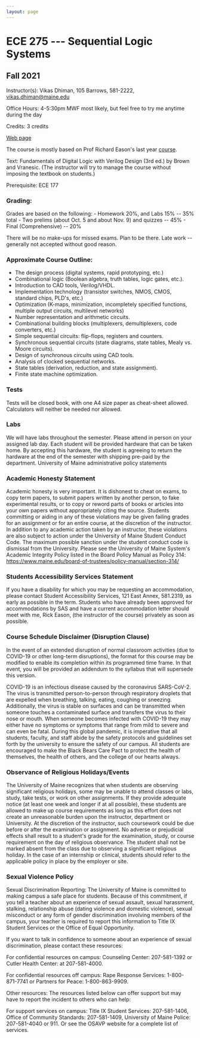 ```yaml
---
layout: page
---
```


# ECE 275 --- Sequential Logic Systems
## Fall 2021


Instructor(s): 	Vikas Dhiman, 105 Barrows, 581-2222, vikas.dhiman@maine.edu

Office Hours: 4-5:30pm MWF most likely, but feel free to try me anytime during the day

Credits: 3 credits

[Web page](https://vikasdhiman.info/ECE275-Sequential-Logic)

The course is mostly based on Prof Richard Eason's last year [course](http://web.eece.maine.edu/eason/ece275/).

Text: Fundamentals of Digital Logic with Verilog Design (3rd ed.) by Brown and Vranesic. (The instructor will try to manage the course without imposing the textbook on students.) 

Prerequisite: ECE 177

### Grading:

Grades are based on the following:
    - Homework 20%, and Labs 15% -- 35% total
    - Two prelims (about Oct. 5 and about Nov. 9) and quizzes -- 45%
    - Final (Comprehensive) -- 20%

There will be no make-ups for missed exams.  Plan to be there.
Late work -- generally not accepted without good reason.

### Approximate Course Outline:

- The design process (digital systems, rapid prototyping, etc.)
- Combinational logic (Boolean algebra, truth tables, logic gates, etc.).
- Introduction to CAD tools, Verilog/VHDL.
- Implementation technology (transistor switches, NMOS, CMOS, standard chips, PLD's, etc.)
- Optimization (K-maps, minimization, incompletely specified functions, multiple output circuits, multilevel networks)
- Number representation and arithmetic circuits.
- Combinational building blocks (multiplexers, demultiplexers, code converters, etc.)
- Simple sequential circuits: flip-flops, registers and counters.
- Synchronous sequential circuits (state diagrams, state tables, Mealy vs. Moore circuits).
- Design of synchronous circuits using CAD tools.
- Analysis of clocked sequential networks.
- State tables (derivation, reduction, and state assignment).
- Finite state machine optimization.

### Tests
Tests will be closed book, with one A4 size paper as cheat-sheet allowed. Calculators will neither be needed nor allowed.

### Labs

We will have labs throughout the semester. Please attend in person on your assigned lab day. Each student will be provided hardware that can be taken home. By accepting this hardware, the student is agreeing to return the hardware at the end of the semester with shipping pre-paid by the department.
University of Maine administrative policy statements

### Academic Honesty Statement
Academic honesty is very important. It is dishonest to cheat on exams, to copy term papers, to submit papers written by another person, to fake experimental results, or to copy or reword parts of books or articles into your own papers without appropriately citing the source. Students committing or aiding in any of these violations may be given failing grades for an assignment or for an entire course, at the discretion of the instructor. In addition to any academic action taken by an instructor, these violations are also subject to action under the University of Maine Student Conduct Code. The maximum possible sanction under the student conduct code is dismissal from the University. Please see the University of Maine System's Academic Integrity Policy listed in the Board Policy Manual as Policy 314: https://www.maine.edu/board-of-trustees/policy-manual/section-314/

### Students Accessibility Services Statement
If you have a disability for which you may be requesting an accommodation, please contact Student Accessibility Services, 121 East Annex, 581.2319, as early as possible in the term. Students who have already been approved for accommodations by SAS and have a current accommodation letter should meet with me, Rick Eason, (the instructor of the course) privately as soon as possible.

### Course Schedule Disclaimer (Disruption Clause)

In the event of an extended disruption of normal classroom activities (due to COVID-19 or other long-term disruptions), the format for this course may be modified to enable its completion within its programmed time frame. In that event, you will be provided an addendum to the syllabus that will supersede this version.

COVID-19 is an infectious disease caused by the coronavirus SARS-CoV-2. The virus is transmitted person-to-person through respiratory droplets that are expelled when breathing, talking, eating, coughing or sneezing. Additionally, the virus is stable on surfaces and can be transmitted when someone touches a contaminated surface and transfers the virus to their nose or mouth. When someone becomes infected with COVID-19 they may either have no symptoms or symptoms that range from mild to severe and can even be fatal. During this global pandemic, it is imperative that all students, faculty, and staff abide by the safety protocols and guidelines set forth by the university to ensure the safety of our campus. All students are encouraged to make the Black Bears Care Pact to protect the health of themselves, the health of others, and the college of our hearts always.

### Observance of Religious Holidays/Events

The University of Maine recognizes that when students are observing significant religious holidays, some may be unable to attend classes or labs, study, take tests, or work on other assignments. If they provide adequate notice (at least one week and longer if at all possible), these students are allowed to make up course requirements as long as this effort does not create an unreasonable burden upon the instructor, department or University. At the discretion of the instructor, such coursework could be due before or after the examination or assignment. No adverse or prejudicial effects shall result to a student's grade for the examination, study, or course requirement on the day of religious observance. The student shall not be marked absent from the class due to observing a significant religious holiday. In the case of an internship or clinical, students should refer to the applicable policy in place by the employer or site.

### Sexual Violence Policy

Sexual Discrimination Reporting: The University of Maine is committed to making campus a safe place for students. Because of this commitment, if you tell a teacher about an experience of sexual assault, sexual harassment, stalking, relationship abuse (dating violence and domestic violence), sexual misconduct or any form of gender discrimination involving members of the campus, your teacher is required to report this information to Title IX Student Services or the Office of Equal Opportunity.

If you want to talk in confidence to someone about an experience of sexual discrimination, please contact these resources:

For confidential resources on campus: Counseling Center: 207-581-1392 or Cutler Health Center: at 207-581-4000.

For confidential resources off campus: Rape Response Services: 1-800-871-7741 or Partners for Peace: 1-800-863-9909.

Other resources: The resources listed below can offer support but may have to report the incident to others who can help:

For support services on campus: Title IX Student Services: 207-581-1406, Office of Community Standards: 207-581-1409, University of Maine Police: 207-581-4040 or 911. Or see the OSAVP website for a complete list of services.

 
